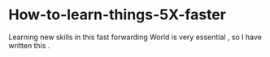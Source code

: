 # How-to-learn-things-5X-faster
Learning new skills in this fast forwarding World is very essential , so I have written this .
